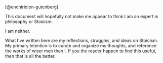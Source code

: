 ```{.email include=src/enchiridion/enchiridion.txt startLine=674 endLine=684}
```
[@enchiridion-gutenberg]

This document will hopefully not make me appear to think I am an expert in
philosophy or Stoicism.

I am neither.

What I've written here are my reflections, struggles, and ideas on Stoicism. My
primary intention is to curate and organize my thoughts, and reference the
works of wiser men than I. If you the reader happen to find this useful, then
that is all the better.
